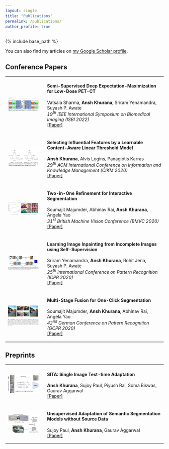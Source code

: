 ```yaml
---
layout: single
title: "Publications"
permalink: /publications/
author_profile: true
---
```



{% include base_path %}

You can also find my articles on [my Google Scholar profile](https://scholar.google.com/citations?user=2mWM1ZkAAAAJ).


Conference Papers
------
<section class="d-flex align-items-center" id="publications">
  <div class="resume-item d-flex flex-column flex-md-row">
  <div class="resume-content">
        <table width="100%" align="center" border="0" cellspacing="0" cellpadding="0">
  <tbody>
      <!-- ISBI-22 -->
      <tr>
        <!-- image -->
        <td width="25%">
          <img width="90%" src="/images/isbi2022.png" alt="obj">
        </td>
        <!-- content -->
        <td valign="middle" width="75%">
            <h4><papertitle>Semi-Supervised Deep Expectation-Maximization for Low-Dose PET-CT</papertitle></h4>
          <!-- authors -->
          Vatsala Sharma,
          <strong>Ansh Khurana</strong>,
          Sriram Yenamandra,
          Suyash P. Awate
          <br>
          <em>19<sup>th</sup> IEEE International Symposium on Biomedical Imaging (ISBI 2022)</em>
          <br>
    <a href="https://ieeexplore.ieee.org/abstract/document/9761601">[Paper]</a>
    <!-- <a href="">slides</a> -->
          <p></p>
          <!-- <p>Description</p> -->
        </td>
      </tr>
      <!-- CIKM-20 -->
      <tr>
        <!-- image -->
        <td width="25%">
          <img width="90%" src="/images/cikm2020.png" alt="obj">
        </td>
        <!-- content -->
        <td valign="middle" width="75%">
            <h4><papertitle>Selecting Influential Features by a Learnable Content-Aware Linear Threshold Model</papertitle></h4>
          <!-- authors -->
          <strong>Ansh Khurana</strong>,
          Alvis Logins,
          Panagiotis Karras 
          <br>
          <em>29<sup>th</sup> ACM International Conference on Information and Knowledge Management (CIKM 2020)</em>
          <br>
    <a href="https://doi.org/10.1145/3340531.3411886">[Paper]</a>
    <!-- <a href="">slides</a> -->
          <p></p>
          <!-- <p>Description</p> -->
        </td>
      </tr>
      <!-- BMVC-20 -->
      <tr>
        <!-- image -->
        <td width="25%">
          <img width="90%" src="/images/bmvc.jpg" alt="obj">
        </td>
        <!-- content -->
        <td valign="middle" width="75%">
            <h4><papertitle>Two-in-One Refinement for Interactive Segmentation</papertitle></h4>
          <!-- </a> -->
          <!-- <br> -->
          <!-- authors -->
          Soumajit Majumder,
          Abhinav Rai,
          <strong>Ansh Khurana</strong>,
          Angela Yao
          <br>
          <em>31<sup>st</sup> British Machine Vision Conference  (BMVC 2020)</em>
          <br>
    <a href="https://www.bmvc2020-conference.com/assets/papers/0702.pdf">[Paper]</a>
    <!-- <a href="slides.pdf">slides</a> -->
          <p></p>
          <!-- <p>Description</p> -->
        </td>
      </tr>
      <!-- ICPR-20 -->
      <tr>
        <!-- image -->
        <td width="25%">
          <img width="90%" src="/images/icpr2020.png" alt="obj">
        </td>
        <!-- content -->
        <td valign="middle" width="75%">
            <h4><papertitle>Learning Image Inpainting from Incomplete Images using Self-Supervision</papertitle></h4>
          <!-- </a> -->
          <!-- <br> -->
          <!-- authors -->
          Sriram Yenamandra,
          <strong>Ansh Khurana</strong>,
          Rohit Jena,
          Suyash P. Awate
          <br>
          <em>25<sup>th</sup> International Conference on Pattern Recognition  (ICPR 2020)</em>
          <br>
    <a href="https://ieeexplore.ieee.org/document/9413049">[Paper]</a>
    <!-- <a href="slides.pdf">slides</a> -->
          <p></p>
          <!-- <p>Description</p> -->
        </td>
      </tr>
      <!-- GCPR-20 -->
      <tr>
        <!-- image -->
        <td width="25%">
          <img width="90%" src="/images/gcpr2020.png" alt="obj">
        </td>
        <!-- content -->
        <td valign="middle" width="75%">
            <h4><papertitle>Multi-Stage Fusion for One-Click Segmentation</papertitle></h4>
          <!-- </a> -->
          <!-- <br> -->
          <!-- authors -->
          Soumajit Majumder,
          <strong>Ansh Khurana</strong>,
          Abhinav Rai,
          Angela Yao
          <br>
          <em>42<sup>nd</sup> German Conference on Pattern Recognition  (GCPR 2020)</em>
          <br>
    <a href="https://arxiv.org/abs/2010.09672">[Paper]</a>
    <!-- <a href="data">slides</a> -->
          <p></p>
          <!-- <p>Description</p> -->
        </td>
      </tr>
    </tbody>
    </table>
    </div>
    </div>
</section>

Preprints
------

<section class="d-flex align-items-center" id="publications">
  <div class="resume-item d-flex flex-column flex-md-row">
  <div class="resume-content">
        <table width="100%" align="center" border="0" cellspacing="0" cellpadding="0">
  <tbody>
      <!-- SITA -->
      <tr>
        <!-- image -->
        <td width="25%">
          <img width="90%" src="/images/sita.png" alt="obj">
        </td>
        <!-- content -->
        <td valign="middle" width="75%">
            <h4><papertitle>SITA: Single Image Test-time Adaptation</papertitle></h4>
          <!-- authors -->
          <strong>Ansh Khurana</strong>,
          Sujoy Paul,
          Piyush Rai,
          Soma Biswas, 
          Gaurav Aggarwal
          <br>
    <a href="https://arxiv.org/abs/2112.02355">[Paper]</a>
    <!-- <a href="">slides</a> -->
          <p></p>
          <!-- <p>Description</p> -->
        </td>
      </tr>
      <!-- no-src-da -->
      <tr>
        <!-- image -->
        <td width="25%">
          <img width="90%" src="/images/nsda.png" alt="obj">
        </td>
        <!-- content -->
        <td valign="middle" width="75%">
            <h4><papertitle>Unsupervised Adaptation of Semantic Segmentation Models without Source Data</papertitle></h4>
          <!-- authors -->
          Sujoy Paul,
          <strong>Ansh Khurana</strong>, 
          Gaurav Aggarwal
          <br>
    <a href="https://arxiv.org/abs/2112.02359">[Paper]</a>
    <!-- <a href="">slides</a> -->
          <p></p>
          <!-- <p>Description</p> -->
        </td>
      </tr>
    </tbody>
    </table>
    </div>
    </div>
</section>
